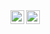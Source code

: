<img align="left" alt="JoshMadakor | YouTube" width="22px" src="https://cdn.jsdelivr.net/gh/devicons/devicon@latest/icons/javascript/javascript-original.svg" />

<img align="left" alt="JoshMadakor | YouTube" width="22px" src="https://cdn.jsdelivr.net/gh/devicons/devicon@latest/icons/javascript/javascript-original.svg" />


